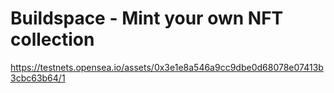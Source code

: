 # Buildspace - Mint your own NFT collection

https://testnets.opensea.io/assets/0x3e1e8a546a9cc9dbe0d68078e07413b3cbc63b64/1
